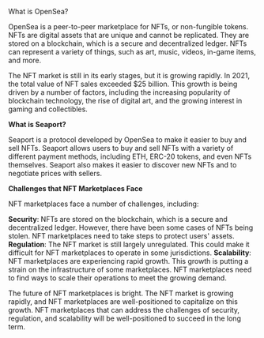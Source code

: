 What is OpenSea?

OpenSea is a peer-to-peer marketplace for NFTs, or non-fungible tokens. NFTs are digital assets that are unique and cannot be replicated. They are stored on a blockchain, which is a secure and decentralized ledger. NFTs can represent a variety of things, such as art, music, videos, in-game items, and more.

The NFT market is still in its early stages, but it is growing rapidly. In 2021, the total value of NFT sales exceeded $25 billion. This growth is being driven by a number of factors, including the increasing popularity of blockchain technology, the rise of digital art, and the growing interest in gaming and collectibles.

**What is Seaport?**

Seaport is a protocol developed by OpenSea to make it easier to buy and sell NFTs. Seaport allows users to buy and sell NFTs with a variety of different payment methods, including ETH, ERC-20 tokens, and even NFTs themselves. Seaport also makes it easier to discover new NFTs and to negotiate prices with sellers.

**Challenges that NFT Marketplaces Face**

NFT marketplaces face a number of challenges, including:

**Security**: NFTs are stored on the blockchain, which is a secure and decentralized ledger. However, there have been some cases of NFTs being stolen. NFT marketplaces need to take steps to protect users' assets.
**Regulation**: The NFT market is still largely unregulated. This could make it difficult for NFT marketplaces to operate in some jurisdictions.
**Scalability**: NFT marketplaces are experiencing rapid growth. This growth is putting a strain on the infrastructure of some marketplaces. NFT marketplaces need to find ways to scale their operations to meet the growing demand.

The future of NFT marketplaces is bright. The NFT market is growing rapidly, and NFT marketplaces are well-positioned to capitalize on this growth. NFT marketplaces that can address the challenges of security, regulation, and scalability will be well-positioned to succeed in the long term.
